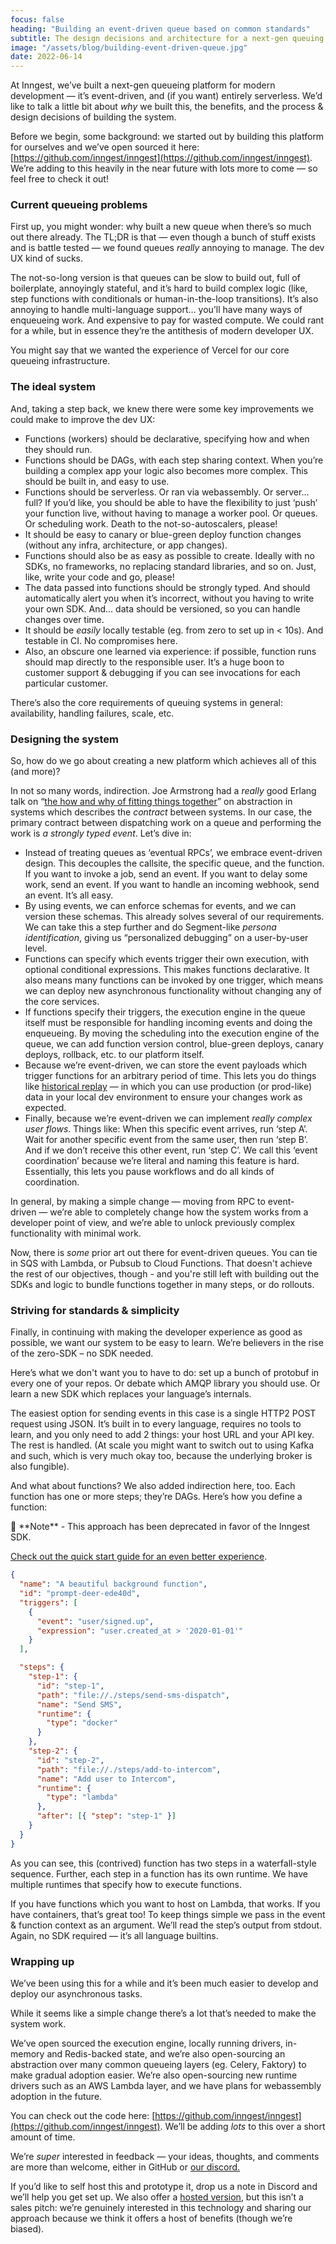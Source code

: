 ```yaml
---
focus: false
heading: "Building an event-driven queue based on common standards"
subtitle: The design decisions and architecture for a next-gen queuing platform
image: "/assets/blog/building-event-driven-queue.jpg"
date: 2022-06-14
---
```


At Inngest, we’ve built a next-gen queueing platform for modern development — it’s event-driven, and (if you want) entirely serverless. We’d like to talk a little bit about _why_ we built this, the benefits, and the process & design decisions of building the system.

Before we begin, some background: we started out by building this platform for ourselves and we’ve open sourced it here: [https://github.com/inngest/inngest](https://github.com/inngest/inngest). We’re adding to this heavily in the near future with lots more to come — so feel free to check it out!

### Current queueing problems

First up, you might wonder: why built a new queue when there’s so much out there already. The TL;DR is that — even though a bunch of stuff exists and is battle tested — we found queues _really_ annoying to manage. The dev UX kind of sucks.

The not-so-long version is that queues can be slow to build out, full of boilerplate, annoyingly stateful, and it’s hard to build complex logic (like, step functions with conditionals or human-in-the-loop transitions). It’s also annoying to handle multi-language support… you’ll have many ways of enqueueing work. And expensive to pay for wasted compute. We could rant for a while, but in essence they’re the antithesis of modern developer UX.

You might say that we wanted the experience of Vercel for our core queueing infrastructure.

### The ideal system

And, taking a step back, we knew there were some key improvements we could make to improve the dev UX:

- Functions (workers) should be declarative, specifying how and when they should run.
- Functions should be DAGs, with each step sharing context. When you’re building a complex app your logic also becomes more complex. This should be built in, and easy to use.
- Functions should be serverless. Or ran via webassembly. Or server…full? If you’d like, you should be able to have the flexibility to just ‘push’ your function live, without having to manage a worker pool. Or queues. Or scheduling work. Death to the not-so-autoscalers, please!
- It should be easy to canary or blue-green deploy function changes (without any infra, architecture, or app changes).
- Functions should also be as easy as possible to create. Ideally with no SDKs, no frameworks, no replacing standard libraries, and so on. Just, like, write your code and go, please!
- The data passed into functions should be strongly typed. And should automatically alert you when it’s incorrect, without you having to write your own SDK. And… data should be versioned, so you can handle changes over time.
- It should be _easily_ locally testable (eg. from zero to set up in < 10s). And testable in CI. No compromises here.
- Also, an obscure one learned via experience: if possible, function runs should map directly to the responsible user. It’s a huge boon to customer support & debugging if you can see invocations for each particular customer.

There’s also the core requirements of queuing systems in general: availability, handling failures, scale, etc.

### Designing the system

So, how do we go about creating a new platform which achieves all of this (and more)?

In not so many words, indirection. Joe Armstrong had a _really_ good Erlang talk on “[the how and why of fitting things together](https://youtu.be/ed7A7r6DBsM?t=307s)” on abstraction in systems which describes the _contract_ between systems. In our case, the primary contract between dispatching work on a queue and performing the work is _a strongly typed event_. Let’s dive in:

- Instead of treating queues as ‘eventual RPCs’, we embrace event-driven design. This decouples the callsite, the specific queue, and the function. If you want to invoke a job, send an event. If you want to delay some work, send an event. If you want to handle an incoming webhook, send an event. It’s all easy.
- By using events, we can enforce schemas for events, and we can version these schemas. This already solves several of our requirements. We can take this a step further and do Segment-like _persona identification_, giving us “personalized debugging” on a user-by-user level.
- Functions can specify which events trigger their own execution, with optional conditional expressions. This makes functions declarative. It also means many functions can be invoked by one trigger, which means we can deploy new asynchronous functionality without changing any of the core services.
- If functions specify their triggers, the execution engine in the queue itself must be responsible for handling incoming events and doing the enqueueing. By moving the scheduling into the execution engine of the queue, we can add function version control, blue-green deploys, canary deploys, rollback, etc. to our platform itself.
- Because we’re event-driven, we can store the event payloads which trigger functions for an arbitrary period of time. This lets you do things like [historical replay](/blog/introducing-cli-replays?ref=blog-building-and-event-driven-queue) — in which you can use production (or prod-like) data in your local dev environment to ensure your changes work as expected.
- Finally, because we’re event-driven we can implement _really complex user flows_. Things like:
  When this specific event arrives, run ‘step A’. Wait for another specific event from the same user, then run ‘step B’. And if we don’t receive this other event, run ‘step C’. We call this ‘event coordination’ because we’re literal and naming this feature is hard. Essentially, this lets you pause workflows and do all kinds of coordination.

In general, by making a simple change — moving from RPC to event-driven — we’re able to completely change how the system works from a developer point of view, and we’re able to unlock previously complex functionality with minimal work.

Now, there is _some_ prior art out there for event-driven queues. You can tie in SQS with Lambda, or Pubsub to Cloud Functions. That doesn't achieve the rest of our objectives, though - and you're still left with building out the SDKs and logic to bundle functions together in many steps, or do rollouts.

### Striving for standards & simplicity

Finally, in continuing with making the developer experience as good as possible, we want our system to be easy to learn. We’re believers in the rise of the zero-SDK – no SDK needed.

Here’s what we don't want you to have to do: set up a bunch of protobuf in every one of your repos. Or debate which AMQP library you should use. Or learn a new SDK which replaces your language’s internals.

The easiest option for sending events in this case is a single HTTP2 POST request using JSON. It’s built in to every language, requires no tools to learn, and you only need to add 2 things: your host URL and your API key. The rest is handled. (At scale you might want to switch out to using Kafka and such, which is very much okay too, because the underlying broker is also fungible).

And what about functions? We also added indirection here, too. Each function has one or more steps; they’re DAGs. Here’s how you define a function:

<aside className="max-w-[65ch] m-auto bg-indigo-900/20 text-indigo-100 leading-relaxed rounded-lg py-0 px-6  my-12 border border-indigo-900/50">
  👋 **Note** - This approach has been deprecated in favor of the Inngest SDK.

[Check out the quick start guide for an even better experience](/docs/getting-started/nextjs-quick-start).

</aside>

```json
{
  "name": "A beautiful background function",
  "id": "prompt-deer-ede40d",
  "triggers": [
    {
      "event": "user/signed.up",
      "expression": "user.created_at > '2020-01-01'"
    }
  ],

  "steps": {
    "step-1": {
      "id": "step-1",
      "path": "file://./steps/send-sms-dispatch",
      "name": "Send SMS",
      "runtime": {
        "type": "docker"
      }
    },
    "step-2": {
      "id": "step-2",
      "path": "file://./steps/add-to-intercom",
      "name": "Add user to Intercom",
      "runtime": {
        "type": "lambda"
      },
      "after": [{ "step": "step-1" }]
    }
  }
}
```

As you can see, this (contrived) function has two steps in a waterfall-style sequence. Further, each step in a function has its own runtime. We have multiple runtimes that specify how to execute functions.

If you have functions which you want to host on Lambda, that works. If you have containers, that’s great too! To keep things simple we pass in the event & function context as an argument. We’ll read the step’s output from stdout. Again, no SDK required — it’s all language builtins.

### Wrapping up

We’ve been using this for a while and it’s been much easier to develop and deploy our asynchronous tasks.

While it seems like a simple change there’s a lot that’s needed to make the system work.

We’ve open sourced the execution engine, locally running drivers, in-memory and Redis-backed state, and we’re also open-sourcing an abstraction over many common queueing layers (eg. Celery, Faktory) to make gradual adoption easier. We’re also open-sourcing new runtime drivers such as an AWS Lambda layer, and we have plans for webassembly adoption in the future.

You can check out the code here: [https://github.com/inngest/inngest](https://github.com/inngest/inngest). We’ll be adding _lots_ to this over a short amount of time.

We’re _super_ interested in feedback — your ideas, thoughts, and comments are more than welcome, either in GitHub or [our discord.](/discord)

If you’d like to self host this and prototype it, drop us a note in Discord and we’ll help you get set up. We also offer a [hosted version](https://www.inngest.com), but this isn’t a sales pitch: we’re genuinely interested in this technology and sharing our approach because we think it offers a host of benefits (though we’re biased).

